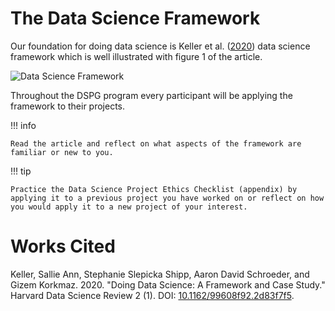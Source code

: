 The Data Science Framework
==========================

Our foundation for doing data science is Keller et al. ([2020](https://doi.org/10.1162/99608f92.2d83f7f5)) data science framework which is well illustrated with figure 1 of the article.

![Data Science Framework](https://resize.pubpub.org/fit-in/800x0/y7cc573m/21581545801716.png)

Throughout the DSPG program every participant will be applying the framework to their projects.

!!! info

    Read the article and reflect on what aspects of the framework are familiar or new to you.

!!! tip

    Practice the Data Science Project Ethics Checklist (appendix) by applying it to a previous project you have worked on or reflect on how you would apply it to a new project of your interest.

Works Cited
===========

Keller, Sallie Ann, Stephanie Slepicka Shipp, Aaron David Schroeder, and Gizem Korkmaz. 2020. "Doing Data Science: A Framework and Case Study." Harvard Data Science Review 2 (1). DOI: [10.1162/99608f92.2d83f7f5]((https://doi.org/10.1162/99608f92.2d83f7f5)).

